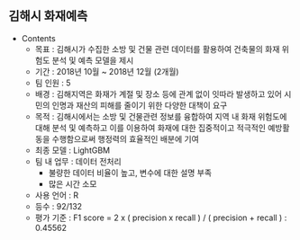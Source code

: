 ## 김해시 화재예측
- Contents
    + 목표 : 김해시가 수집한 소방 및 건물 관련 데이터를 활용하여 건축물의 화재 위험도 분석 및 예측 모델을 제시
    + 기간 : 2018년 10월 ~ 2018년 12월 (2개월)
    + 팀 인원 : 5
    + 배경 : 김해지역은 화재가 계절 및 장소 등에 관계 없이 잇따라 발생하고 있어 시민의 인명과 재산의 피해를 줄이기 위한 다양한 대책이 요구
    + 목적 : 김해시에서는 소방 및 건물관련 정보를 융합하여 지역 내 화재 위험도에 대해 분석 및 예측하고 이를 이용하여 화재에 대한 집중적이고 적극적인 예방활동을 수행함으로써 행정력의 효율적인 배분에 기여
    + 최종 모델 : LightGBM
    + 팀 내 업무 : 데이터 전처리
        + 불량한 데이터 비율이 높고, 변수에 대한 설명 부족
        + 많은 시간 소모
    + 사용 언어 : R
    + 등수 : 92/132
    + 평가 기준 : F1 score = 2 x ( precision x recall ) / ( precision + recall ) : 0.45562